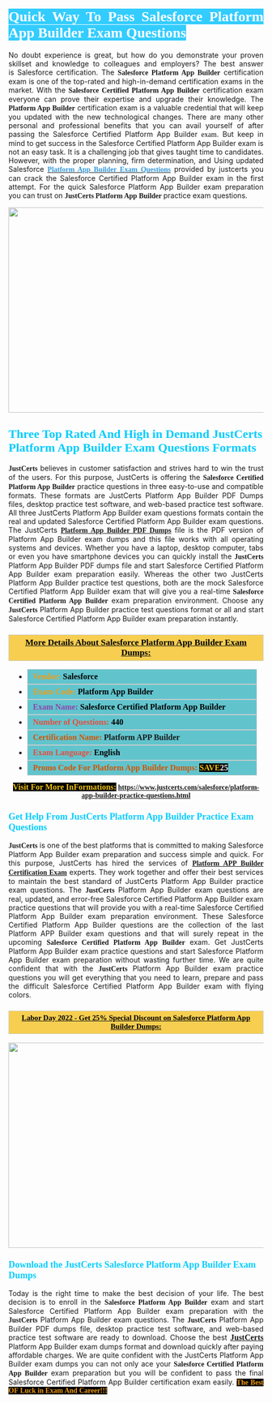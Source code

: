 <h1 style="text-align: justify;"><span style="color:#ffffff;"><span style="font-family:Georgia,serif;"><strong><span style="background-color:#33ccff;">Quick Way To Pass Salesforce Platform App Builder&nbsp;Exam Questions</span></strong></span></span></h1>

<p style="text-align: justify;">No doubt experience is great, but how do you demonstrate your proven skillset and knowledge to colleagues and employers? The best answer is&nbsp;Salesforce certification. The <span style="font-family:Georgia,serif;"><strong>Salesforce Platform App Builder</strong></span> certification exam is one of the top-rated and high-in-demand certification exams in the market. With the <span style="font-family:Georgia,serif;"><strong>Salesforce Certified Platform App Builder</strong></span> certification exam everyone can prove their expertise and upgrade their knowledge. The <span style="font-family:Georgia,serif;"><strong> Platform App Builder</strong></span> certification exam is a valuable credential that will keep you updated with the new technological changes. There are many other personal and professional benefits that you can avail yourself of after passing the Salesforce Certified Platform App Builder<span style="text-align:justify;">&nbsp;</span><span style="color:#000000;"><span style="font-size:14px;"><span style="font-family:Georgia,serif;">exam</span></span></span>. But keep in mind to get success in the Salesforce Certified Platform App Builder exam is not an easy task. It is a challenging job that gives taught time to candidates. However, with the proper planning, firm determination, and Using updated Salesforce&nbsp;<span style="font-family:Georgia,serif;"><span style="font-size:14px;"><a href="https://www.justcerts.com/salesforce/platform-app-builder-practice-questions.html"><span style="color:#3498db;"><strong>Platform App Builder Exam Questions</strong></span></a></span></span> provided by justcerts&nbsp;you can crack the Salesforce Certified Platform App Builder exam in the first attempt. For the quick Salesforce Platform App Builder exam preparation you can trust on <span style="font-family:Georgia,serif;"><strong>JustCerts Platform App Builder&nbsp;</strong></span>practice exam&nbsp;questions.</p>

<p style="text-align: center;"><a href="https://www.justcerts.com/salesforce/platform-app-builder-practice-questions.html"><img alt="" src="https://i.imgur.com/3zmepCe.jpg" style="width: 720px; height: 405px;" /></a></p>

<h2 style="margin-right:0in; margin-left:0in"><span style="color:#00ccff;"><span style="font-family:Georgia,serif;"><strong><span style="font-size:18pt">Three Top Rated And High in Demand JustCerts Platform App Builder Exam Questions Formats</span></strong></span></span></h2>

<p style="text-align: justify;"><span style="font-size:14px;"><span style="font-family:Georgia,serif;"><strong>JustCerts</strong></span></span> believes in customer satisfaction and strives hard to win the trust of the users. For this purpose, JustCerts is offering the <span style="font-family:Georgia,serif;"><strong>Salesforce Certified Platform App Builder</strong></span>&nbsp;practice questions in three easy-to-use and compatible formats. These formats are JustCerts Platform App Builder PDF Dumps files, desktop practice test software, and web-based practice test software. All three JustCerts Platform App Builder exam questions formats contain the real and updated Salesforce Certified Platform App Builder exam questions. The JustCerts <a href="https://www.justcerts.com/salesforce/platform-app-builder-practice-questions.html"><span style="font-size:14px;"><span style="font-family:Georgia,serif;"><strong>Platform App Builder PDF Dumps</strong></span></span></a> file is the PDF version of Platform App Builder&nbsp;exam dumps and this file works with all operating systems and devices. Whether you have a laptop, desktop computer, tabs or even you have smartphone devices you can quickly install the <span style="font-size:14px;"><span style="font-family:Georgia,serif;"><strong>JustCerts</strong></span></span> Platform App Builder PDF dumps file and start Salesforce Certified Platform App Builder exam preparation easily. Whereas the other two JustCerts Platform App Builder practice test questions, both are the mock Salesforce Certified Platform App Builder exam that will give you a real-time <span style="font-family:Georgia,serif;"><strong>Salesforce Certified Platform App Builder</strong></span> exam preparation environment. Choose any <span style="font-family:Georgia,serif;"><span style="font-size:14px;"><strong>JustCerts</strong></span></span> Platform App Builder practice test questions format or all and start Salesforce Certified Platform App Builder exam preparation instantly.</p>

<h3 style="background: #f7ce50; border: 1px solid rgb(204, 204, 204); padding: 5px 10px; text-align: center;"><span style="font-family:Georgia,serif;"><u><u><span style="color:#000000;"><span style="font-size:11pt"><span style="line-height:normal"><b><span style="font-size:13.0pt"><span cambria="">More Details About Salesforce&nbsp;Platform App Builder Exam Dumps:</span></span></b></span></span></span></u></u></span></h3>

<ul>
	<li style="margin:0cm 10pt">
	<div style="background:#61c4cd; border: 1px solid rgb(204, 204, 204); padding: 5px 10px; text-align: justify;"><span style="font-family:Georgia,serif;"><span style="font-size:11pt"><span style="line-height:normal"><b><span style="font-size:12.0pt"><span new="" roman="" times=""><span style="color:#f39c12;">Vendor:</span> <span style="color:#000000;">Salesforce</span></span></span></b></span></span></span></div>
	</li>
	<li style="margin:0cm 10pt">
	<div style="background: #61c4cd; border: 1px solid rgb(204, 204, 204); padding: 5px 10px; text-align: justify;"><span style="font-family:Georgia,serif;"><span style="font-size:11pt"><span style="line-height:normal"><b><span style="font-size:12.0pt"><span new="" roman="" times=""><span style="color:#f39c12;">Exam Code:</span> <span style="color:#000000;">Platform App Builder</span></span></span></b></span></span></span></div>
	</li>
	<li style="margin:0cm 10pt">
	<div style="background: #61c4cd; border: 1px solid rgb(204, 204, 204); padding: 5px 10px; text-align: justify;"><span style="font-family:Georgia,serif;"><span style="font-size:11pt"><span style="line-height:normal"><b><span style="font-size:12.0pt"><span new="" roman="" times=""><span style="color:#8e44ad;">Exam Name:</span> <span style="color:#000000;">Salesforce Certified Platform App Builder</span></span></span></b></span></span></span></div>
	</li>
	<li style="margin:0cm 10pt">
	<div style="background: #61c4cd; border: 1px solid rgb(204, 204, 204); padding: 5px 10px;"><span style="font-family:Georgia,serif;"><span style="font-size:11pt"><span style="line-height:normal"><b><span style="font-size:12.0pt"><span new="" roman="" times=""><span style="color:#e74c3c;">Number of Questions:</span><span style="color:#000000;"><span style="color:#f1c40f;"> </span>440</span></span></span></b></span></span></span></div>
	</li>
	<li style="margin:0cm 10pt">
	<div style="background: #61c4cd; border: 1px solid rgb(204, 204, 204); padding: 5px 10px; text-align: justify;"><span style="font-family:Georgia,serif;"><span style="font-size:11pt"><span style="line-height:normal"><b><span style="font-size:12.0pt"><span new="" roman="" times=""><span style="color:#d35400;">Certification Name:</span>&nbsp;Platform APP Builder</span></span></b></span></span></span></div>
	</li>
	<li style="margin:0cm 10pt">
	<div style="background: #61c4cd; border: 1px solid rgb(204, 204, 204); padding: 5px 10px; text-align: justify;"><span style="font-family:Georgia,serif;"><span style="font-size:11pt"><span style="line-height:normal"><b><span style="font-size:12.0pt"><span new="" roman="" times=""><span style="color:#e74c3c;">Exam Language:</span> <span style="color:#000000;">English</span></span></span></b></span></span></span></div>
	</li>
	<li style="margin:0cm 10pt">
	<div style="background: #61c4cd; border: 1px solid rgb(204, 204, 204); padding: 5px 10px;"><span style="font-family:Georgia,serif;"><span style="font-size:11pt"><span style="line-height:normal"><b><span style="font-size:12.0pt"><span new="" roman="" times=""><span style="color:#d35400;">Promo Code For Platform App Builder Dumps:</span><span style="color:#f1c40f;"> <span style="background-color:#000000;">SAVE</span></span><span style="color:#ffffff;"><span style="background-color:#000000;">25</span></span></span></span></b></span></span></span></div>
	</li>
</ul>

<p style="text-align: center;"><span style="font-family:Georgia,serif;"><strong><span style="font-size:16px;"><span style="color:#f1c40f;"><span style="background-color:#000000;">Visit For More InFormations:</span></span></span>&nbsp;<a href="https://www.justcerts.com/salesforce/platform-app-builder-practice-questions.html">https://www.justcerts.com/salesforce/platform-app-builder-practice-questions.html</a></strong></span></p>

<h3 style="margin-right:0in; margin-left:0in"><span style="color:#00ccff;"><span style="font-family:Georgia,serif;"><strong><span style="font-size:13.5pt">Get Help From JustCerts Platform App Builder Practice Exam Questions</span></strong></span></span></h3>

<p style="text-align: justify;"><span style="font-size:14px;"><span style="font-family:Georgia,serif;"><strong>JustCerts</strong></span></span> is one of the best platforms that is committed to making Salesforce Platform App Builder exam preparation and success simple and quick. For this purpose, JustCerts has hired the services of <a href="https://www.justcerts.com/salesforce/platform-app-builder-certification-exams.html"><span style="font-family:Georgia,serif;"><strong>Platform APP Builder Certification Exam</strong></span></a> experts. They work together and offer their best services to maintain the best standard of JustCerts Platform App Builder practice exam questions. The <span style="font-size:14px;"><span style="font-family:Georgia,serif;"><strong>JustCerts</strong></span></span> Platform App Builder exam questions are real, updated, and error-free Salesforce Certified Platform App Builder exam practice questions that will provide you with a real-time Salesforce Certified Platform App Builder exam preparation environment. These Salesforce Certified Platform App Builder questions are the collection of the last Platform APP Builder exam questions and that will surely repeat in the upcoming <span style="font-family:Georgia,serif;"><strong>Salesforce Certified Platform App Builder</strong></span> exam. Get JustCerts Platform App Builder exam practice questions and start Salesforce Platform App Builder exam preparation without wasting further time. We are quite confident that with the <span style="font-size:14px;"><span style="font-family:Georgia,serif;"><strong>JustCerts</strong></span></span> Platform App Builder exam practice questions you will get everything that you need to learn, prepare and pass the difficult Salesforce Certified Platform App Builder exam with flying colors.</p>

<h3 style="background: rgb(247, 206, 80); border: 1px solid rgb(204, 204, 204); padding: 5px 10px; text-align: center;"><span style="font-family:Georgia,serif;"><u><span style="color:#000000;"><span style="font-size:11pt;"><span style="line-height:normal;"><b><span cambria="">Labor Day&nbsp;2022 - Get 25% Special Discount on Salesforce Platform App Builder Dumps:</span></b></span></span></span></u></span></h3>

<p style="text-align: center;"><a href="https://www.justcerts.com/salesforce/platform-app-builder-practice-questions.html"><img alt="" src="https://i.imgur.com/fQyYzMS.jpg" style="width: 720px; height: 405px;" /></a></p>

<h3 style="margin-right:0in; margin-left:0in"><span style="color:#00ccff;"><span style="font-family:Georgia,serif;"><strong><span style="font-size:13.5pt">Download the JustCerts Salesforce Platform App Builder Exam Dumps</span></strong></span></span></h3>

<p style="text-align: justify;">Today is the right time to make the best decision of your life. The best decision is to enroll in the&nbsp;<span style="font-family:Georgia,serif;"><strong>Salesforce Platform App Builder</strong></span> exam and start Salesforce Certified Platform App Builder exam preparation with the <span style="font-family:Georgia,serif;"><strong>JustCerts</strong></span> Platform App Builder exam questions. The <span style="font-family:Georgia,serif;"><strong>JustCerts</strong></span>&nbsp;Platform App Builder PDF dumps file, desktop practice test software, and web-based practice test software are ready to download. Choose the best <a href="https://www.justcerts.com/"><span style="font-size:16px;"><span style="font-family:Georgia,serif;"><strong>JustCerts</strong></span></span></a> Platform App Builder exam dumps format and download quickly after paying affordable charges. We are quite confident with the JustCerts Platform App Builder exam dumps you can not only ace your <span style="font-family:Georgia,serif;"><strong>Salesforce Certified Platform App Builder</strong></span> exam preparation but you will be confident to pass the final Salesforce Certified Platform App Builder certification exam easily. <span style="color:#f39c12;"><span style="font-size:14px;"><strong><span style="font-family:Georgia,serif;"><span style="background-color:#000000;">The Best OF&nbsp;Luck in Exam And Career!!!</span></span></strong></span></span></p>

